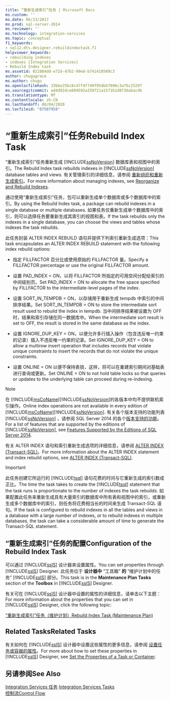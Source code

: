 ```yaml
---
title: “重新生成索引”任务 | Microsoft Docs
ms.custom: ''
ms.date: 06/13/2017
ms.prod: sql-server-2014
ms.reviewer: ''
ms.technology: integration-services
ms.topic: conceptual
f1_keywords:
- sql12.dts.designer.rebuildindextask.f1
helpviewer_keywords:
- rebuilding indexes
- indexes [Integration Services]
- Rebuild Index task
ms.assetid: 021884dd-e72d-47b2-99e8-b741410509c3
author: chugugrace
ms.author: chugu
ms.openlocfilehash: 33bbe25bc8c47f4f749f95dbb7096c3a76c25297
ms.sourcegitcommit: ad4d92dce894592a259721a1571b1d8736abacdb
ms.translationtype: MT
ms.contentlocale: zh-CN
ms.lasthandoff: 08/04/2020
ms.locfileid: "87587958"
---
```

# <a name="rebuild-index-task"></a><span data-ttu-id="b64a8-102">“重新生成索引”任务</span><span class="sxs-lookup"><span data-stu-id="b64a8-102">Rebuild Index Task</span></span>
  <span data-ttu-id="b64a8-103">“重新生成索引”任务重新生成 [!INCLUDE[ssNoVersion](../../includes/ssnoversion-md.md)] 数据库表和视图中的索引。</span><span class="sxs-lookup"><span data-stu-id="b64a8-103">The Rebuild Index task rebuilds indexes in [!INCLUDE[ssNoVersion](../../includes/ssnoversion-md.md)] database tables and views.</span></span> <span data-ttu-id="b64a8-104">有关管理索引的详细信息，请参阅 [重新组织和重新生成索引](../../relational-databases/indexes/reorganize-and-rebuild-indexes.md)。</span><span class="sxs-lookup"><span data-stu-id="b64a8-104">For more information about managing indexes, see [Reorganize and Rebuild Indexes](../../relational-databases/indexes/reorganize-and-rebuild-indexes.md).</span></span>  
  
 <span data-ttu-id="b64a8-105">通过使用“重新生成索引”任务，包可以重新生成单个数据库或多个数据库中的索引。</span><span class="sxs-lookup"><span data-stu-id="b64a8-105">By using the Rebuild Index task, a package can rebuild indexes in a single database or multiple databases.</span></span> <span data-ttu-id="b64a8-106">如果任务仅重新生成单个数据库中的索引，则可以选择任务要重新生成其索引的视图和表。</span><span class="sxs-lookup"><span data-stu-id="b64a8-106">If the task rebuilds only the indexes in a single database, you can choose the views and tables whose indexes the task rebuilds.</span></span>  
  
 <span data-ttu-id="b64a8-107">此任务封装 ALTER INDEX REBUILD 语句并提供下列索引重新生成选项：</span><span class="sxs-lookup"><span data-stu-id="b64a8-107">This task encapsulates an ALTER INDEX REBUILD statement with the following index rebuild options:</span></span>  
  
-   <span data-ttu-id="b64a8-108">指定 FILLFACTOR 百分比或使用原始的 FILLFACTOR 量。</span><span class="sxs-lookup"><span data-stu-id="b64a8-108">Specify a FILLFACTOR percentage or use the original FILLFACTOR amount.</span></span>  
  
-   <span data-ttu-id="b64a8-109">设置 PAD_INDEX = ON，以将 FILLFACTOR 所指定的可用空间分配给索引的中间级别页。</span><span class="sxs-lookup"><span data-stu-id="b64a8-109">Set PAD_INDEX = ON to allocate the free space specified by FILLFACTOR to the intermediate-level pages of the index.</span></span>  
  
-   <span data-ttu-id="b64a8-110">设置 SORT_IN_TEMPDB = ON，以存储用于重新生成 tempdb 中索引的中间排序结果。</span><span class="sxs-lookup"><span data-stu-id="b64a8-110">Set SORT_IN_TEMPDB = ON to store the intermediate sort result used to rebuild the index in tempdb.</span></span> <span data-ttu-id="b64a8-111">当中间排序结果被设置为 OFF 时，结果和索引存储在同一数据库中。</span><span class="sxs-lookup"><span data-stu-id="b64a8-111">When the intermediate sort result is set to OFF, the result is stored in the same database as the index.</span></span>  
  
-   <span data-ttu-id="b64a8-112">设置 IGNORE_DUP_KEY = ON，以便允许多行插入操作（包含违反唯一约束的记录）插入不违反唯一约束的记录。</span><span class="sxs-lookup"><span data-stu-id="b64a8-112">Set IGNORE_DUP_KEY = ON to allow a multirow insert operation that includes records that violate unique constraints to insert the records that do not violate the unique constraints.</span></span>  
  
-   <span data-ttu-id="b64a8-113">设置 ONLINE = ON 以便不保持表锁，这样，将可以在重建索引期间对基础表进行查询或更新。</span><span class="sxs-lookup"><span data-stu-id="b64a8-113">Set ONLINE = ON to not hold table locks so that queries or updates to the underlying table can proceed during re-indexing.</span></span>  
  
> [!NOTE]  
>  <span data-ttu-id="b64a8-114">在 [!INCLUDE[msCoName](../../includes/msconame-md.md)][!INCLUDE[ssNoVersion](../../includes/ssnoversion-md.md)]的各版本中均不提供联机索引操作。</span><span class="sxs-lookup"><span data-stu-id="b64a8-114">Online index operations are not available in every edition of [!INCLUDE[msCoName](../../includes/msconame-md.md)][!INCLUDE[ssNoVersion](../../includes/ssnoversion-md.md)].</span></span> <span data-ttu-id="b64a8-115">有关各个版本支持的功能列表 [!INCLUDE[ssNoVersion](../../includes/ssnoversion-md.md)] ，请参阅 SQL Server 2014 的各个[版本支持的功能](../../getting-started/features-supported-by-the-editions-of-sql-server-2014.md)。</span><span class="sxs-lookup"><span data-stu-id="b64a8-115">For a list of features that are supported by the editions of [!INCLUDE[ssNoVersion](../../includes/ssnoversion-md.md)], see [Features Supported by the Editions of SQL Server 2014](../../getting-started/features-supported-by-the-editions-of-sql-server-2014.md).</span></span>  
  
 <span data-ttu-id="b64a8-116">有关 ALTER INDEX 语句和索引重新生成选项的详细信息，请参阅 [ALTER INDEX (Transact-SQL)](/sql/t-sql/statements/alter-index-transact-sql)。</span><span class="sxs-lookup"><span data-stu-id="b64a8-116">For more information about the ALTER INDEX statement and index rebuild options, see [ALTER INDEX &#40;Transact-SQL&#41;](/sql/t-sql/statements/alter-index-transact-sql).</span></span>  
  
> [!IMPORTANT]  
>  <span data-ttu-id="b64a8-117">此任务创建它所运行的 [!INCLUDE[tsql](../../includes/tsql-md.md)] 语句花费的时间与它重新生成的索引数成正比。</span><span class="sxs-lookup"><span data-stu-id="b64a8-117">The time the task takes to create the [!INCLUDE[tsql](../../includes/tsql-md.md)] statement that the task runs is proportionate to the number of indexes the task rebuilds.</span></span> <span data-ttu-id="b64a8-118">如果配置此任务来重新生成具有大量索引的数据库中所有表和视图中的索引，或重新生成多个数据库中的索引，则任务将花费相当长的时间来生成 Transact-SQL 语句。</span><span class="sxs-lookup"><span data-stu-id="b64a8-118">If the task is configured to rebuild indexes in all the tables and views in a database with a large number of indexes, or to rebuild indexes in multiple databases, the task can take a considerable amount of time to generate the Transact-SQL statement.</span></span>  
  
## <a name="configuration-of-the-rebuild-index-task"></a><span data-ttu-id="b64a8-119">“重新生成索引”任务的配置</span><span class="sxs-lookup"><span data-stu-id="b64a8-119">Configuration of the Rebuild Index Task</span></span>  
 <span data-ttu-id="b64a8-120">可以通过 [!INCLUDE[ssIS](../../../includes/ssis-md.md)] 设计器来设置属性。</span><span class="sxs-lookup"><span data-stu-id="b64a8-120">You can set properties through [!INCLUDE[ssIS](../../../includes/ssis-md.md)] Designer.</span></span> <span data-ttu-id="b64a8-121">此任务位于 **设计器中** “工具箱” **的** “维护计划中的任务” [!INCLUDE[ssIS](../../../includes/ssis-md.md)] 部分。</span><span class="sxs-lookup"><span data-stu-id="b64a8-121">This task is in the **Maintenance Plan Tasks** section of the **Toolbox** in [!INCLUDE[ssIS](../../../includes/ssis-md.md)] Designer.</span></span>  
  
 <span data-ttu-id="b64a8-122">有关可在 [!INCLUDE[ssIS](../../../includes/ssis-md.md)] 设计器中设置的属性的详细信息，请单击以下主题：</span><span class="sxs-lookup"><span data-stu-id="b64a8-122">For more information about the properties that you can set in [!INCLUDE[ssIS](../../../includes/ssis-md.md)] Designer, click the following topic:</span></span>  
  
 [<span data-ttu-id="b64a8-123">“重新生成索引”任务（维护计划）</span><span class="sxs-lookup"><span data-stu-id="b64a8-123">Rebuild Index Task &#40;Maintenance Plan&#41;</span></span>](../../relational-databases/maintenance-plans/rebuild-index-task-maintenance-plan.md)  
  
## <a name="related-tasks"></a><span data-ttu-id="b64a8-124">Related Tasks</span><span class="sxs-lookup"><span data-stu-id="b64a8-124">Related Tasks</span></span>  
 <span data-ttu-id="b64a8-125">有关如何在 [!INCLUDE[ssIS](../../../includes/ssis-md.md)] 设计器中设置这些属性的更多信息，请参阅 [设置任务或容器的属性](../set-the-properties-of-a-task-or-container.md)。</span><span class="sxs-lookup"><span data-stu-id="b64a8-125">For more about how to set these properties in [!INCLUDE[ssIS](../../../includes/ssis-md.md)] Designer, see [Set the Properties of a Task or Container](../set-the-properties-of-a-task-or-container.md).</span></span>  
  
## <a name="see-also"></a><span data-ttu-id="b64a8-126">另请参阅</span><span class="sxs-lookup"><span data-stu-id="b64a8-126">See Also</span></span>  
 <span data-ttu-id="b64a8-127">[Integration Services 任务](integration-services-tasks.md) </span><span class="sxs-lookup"><span data-stu-id="b64a8-127">[Integration Services Tasks](integration-services-tasks.md) </span></span>  
 [<span data-ttu-id="b64a8-128">控制流</span><span class="sxs-lookup"><span data-stu-id="b64a8-128">Control Flow</span></span>](control-flow.md)  
  
  
